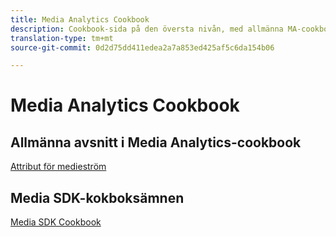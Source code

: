 ```yaml
---
title: Media Analytics Cookbook
description: Cookbook-sida på den översta nivån, med allmänna MA-cookbooklänkar och SDK-specifika länkar.
translation-type: tm+mt
source-git-commit: 0d2d75dd411edea2a7a853ed425af5c6da154b06

---
```



# Media Analytics Cookbook

## Allmänna avsnitt i Media Analytics-cookbook

[Attribut för medieström](/help/media-analytics-cookbook/media-dimensions.md)

## Media SDK-kokboksämnen

[Media SDK Cookbook](/help/sdk-implement/cookbook/sdk-cookbook-overview.md)
